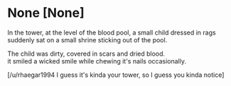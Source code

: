 # None [None]
In the tower, at the level of the blood pool, a small child dressed in rags suddenly sat on a small shrine sticking out of the pool.

The child was dirty, covered in scars and dried blood.  
it smiled a wicked smile while chewing it's nails occasionally.

[/u/rhaegar1994 I guess it's kinda your tower, so I guess you kinda notice]
